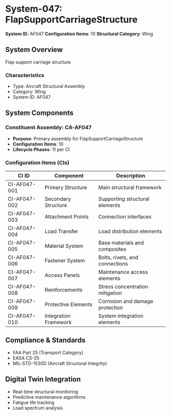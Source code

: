 # System-047: FlapSupportCarriageStructure

**System ID**: AF047
**Configuration Items**: 10
**Structural Category**: Wing

## System Overview

Flap support carriage structure

### Characteristics
- Type: Aircraft Structural Assembly
- Category: Wing
- System ID: AF047

## System Components

### Constituent Assembly: CA-AF047
- **Purpose**: Primary assembly for FlapSupportCarriageStructure
- **Configuration Items**: 10
- **Lifecycle Phases**: 11 per CI

### Configuration Items (CIs)

| CI ID | Component | Description |
|-------|-----------|-------------|
| CI-AF047-001 | Primary Structure | Main structural framework |
| CI-AF047-002 | Secondary Structure | Supporting structural elements |
| CI-AF047-003 | Attachment Points | Connection interfaces |
| CI-AF047-004 | Load Transfer | Load distribution elements |
| CI-AF047-005 | Material System | Base materials and composites |
| CI-AF047-006 | Fastener System | Bolts, rivets, and connections |
| CI-AF047-007 | Access Panels | Maintenance access elements |
| CI-AF047-008 | Reinforcements | Stress concentration mitigation |
| CI-AF047-009 | Protective Elements | Corrosion and damage protection |
| CI-AF047-010 | Integration Framework | System integration elements |

## Compliance & Standards
- FAA Part 25 (Transport Category)
- EASA CS-25
- MIL-STD-1530D (Aircraft Structural Integrity)

## Digital Twin Integration
- Real-time structural monitoring
- Predictive maintenance algorithms
- Fatigue life tracking
- Load spectrum analysis
